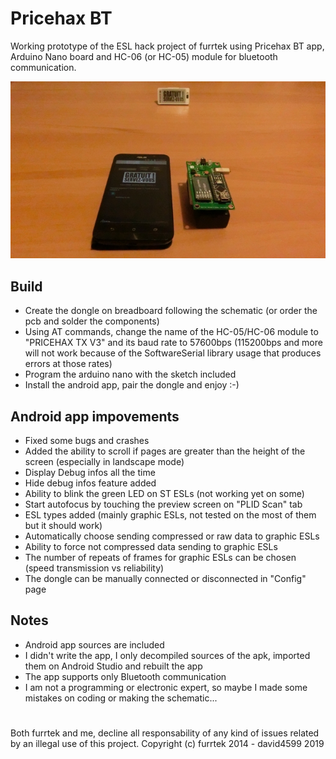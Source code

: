 # Pricehax BT
Working prototype of the ESL hack project of furrtek using Pricehax BT app, Arduino Nano board and HC-06 (or HC-05) module for bluetooth communication.

![PricehaxBT](PricehaxBT.jpg)

## Build
- Create the dongle on breadboard following the schematic (or order the pcb and solder the components)
- Using AT commands, change the name of the HC-05/HC-06 module to "PRICEHAX TX V3" and its baud rate to 57600bps (115200bps and more will not work because of the SoftwareSerial library usage that produces errors at those rates)
- Program the arduino nano with the sketch included
- Install the android app, pair the dongle and enjoy :-)

## Android app impovements
- Fixed some bugs and crashes
- Added the ability to scroll if pages are greater than the height of the screen (especially in landscape mode)
- Display Debug infos all the time
- Hide debug infos feature added
- Ability to blink the green LED on ST ESLs (not working yet on some)
- Start autofocus by touching the preview screen on "PLID Scan" tab
- ESL types added (mainly graphic ESLs, not tested on the most of them but it should work)
- Automatically choose sending compressed or raw data to graphic ESLs
- Ability to force not compressed data sending to graphic ESLs
- The number of repeats of frames for graphic ESLs can be chosen (speed transmission vs reliability)
- The dongle can be manually connected or disconnected in "Config" page

## Notes
- Android app sources are included
- I didn't write the app, I only decompiled sources of the apk, imported them on Android Studio and rebuilt the app
- The app supports only Bluetooth communication
- I am not a programming or electronic expert, so maybe I made some mistakes on coding or making the schematic...

#

Both furrtek and me, decline all responsability of any kind of issues related by an illegal use of this project.
Copyright (c) furrtek 2014 - david4599 2019